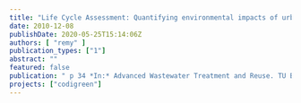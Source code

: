 ```yaml
---
title: "Life Cycle Assessment: Quantifying environmental impacts of urban water management"
date: 2010-12-08
publishDate: 2020-05-25T15:14:06Z
authors: [ "remy" ]
publication_types: ["1"]
abstract: ""
featured: false
publication: " p 34 *In:* Advanced Wastewater Treatment and Reuse. TU Berlin. 2010-12-08"
projects: ["codigreen"]
---
```


